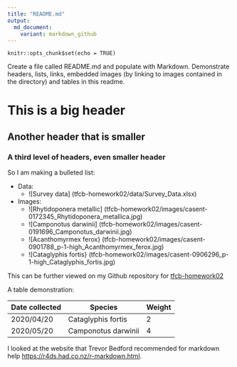```yaml
---
title: "README.md"
output: 
  md_document:
    variant: markdown_github
---
```


```{r setup, include=FALSE}
knitr::opts_chunk$set(echo = TRUE)
```

Create a file called README.md and populate with Markdown. Demonstrate headers, lists, links, embedded images (by linking to images contained in the directory) and tables in this readme.


# This is a big header
## Another header that is smaller
### A third level of headers, even smaller header


So I am making a bulleted list:
* Data:
  * ![Survey data] (tfcb-homework02/data/Survey_Data.xlsx)
* Images:
  * ![Rhytidoponera metallic] (tfcb-homework02/images/casent-0172345_Rhytidoponera_metallica.jpg)
  * ![Camponotus darwinii] (tfcb-homework02/images/casent-0191696_Camponotus_darwinii.jpg)
  * ![Acanthomyrmex ferox} (tfcb-homework02/images/casent-0901788_p-1-high_Acanthomyrmex_ferox.jpg)
  * ![Cataglyphis fortis} (tfcb-homework02/images/casent-0906296_p-1-high_Cataglyphis_fortis.jpg)
  
This can be further viewed on my Github repository for [tfcb-homework02](https://github.com/fruiz1780/tfcb-homework02)



A table demonstration:

Date collected  | Species  | Weight
------------- | ------------- | -------------
2020/04/20  | Cataglyphis fortis  | 2
2020/05/20  | Camponotus darwinii  | 4


I looked at the website that Trevor Bedford recommended for markdown help <https://r4ds.had.co.nz/r-markdown.html>.
